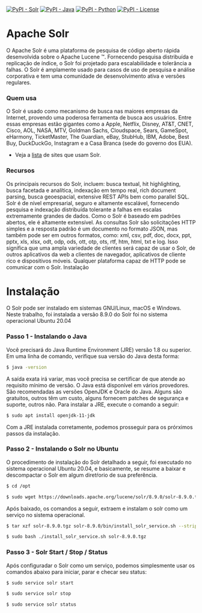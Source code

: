 [![PyPI - Solr](https://img.shields.io/badge/Solr-v8.9.0-orange)](https://solr.apache.org/)
[![PyPI - Java](https://img.shields.io/badge/OpenJDK-1.8-blueviolet)](https://openjdk.java.net/)
[![PyPI - Python](https://img.shields.io/badge/python-v3.6+-blue.svg)](https://pypi.org/project/bertopic/)
[![PyPI - License](https://img.shields.io/badge/license-MIT-green.svg)](https://github.com/mediote/twAnalytics/blob/main/LICENSE)

# Apache Solr

O Apache Solr é uma plataforma de pesquisa de código aberto rápida desenvolvida sobre o Apache Lucene ™. Fornecendo pesquisa distribuída e replicação de índice, o Solr foi projetado para escalabilidade e tolerância a falhas. O Solr é amplamente usado para casos de uso de pesquisa e análise corporativa e tem uma comunidade de desenvolvimento ativa e versões regulares.
 
### Quem usa

O Solr é usado como mecanismo de busca nas maiores empresas da Internet, provendo uma poderosa ferramenta de busca aos usuários. Entre essas empresas estão gigantes como a Apple, Netflix, Disney, AT&T, CNET, Cisco, AOL, NASA, MTV, Goldman Sachs, Cloudspace, Sears, GameSpot, eHarmony, TicketMaster, The Guardian, eBay, StubHub, IBM, Adobe, Best Buy, DuckDuckGo, Instagram e a Casa Branca (sede do governo dos EUA).

* Veja a [lista](https://wiki.apache.org/solr/PublicServers) de sites que usam Solr.

### Recursos
Os principais recursos do Solr, incluem: busca textual, hit highlighting, busca facetada e analítica, indexação em tempo real, rich document parsing, busca geoespacial, extensive REST APIs bem como parallel SQL. Solr é de nível empresarial, seguro e altamente escalável, fornecendo pesquisa e indexação distribuída tolerante a falhas em escalas extremamente grandes de dados. 
Como o Solr é baseado em padrões abertos, ele é altamente extensível. As consultas Solr são solicitações HTTP simples e a resposta padrão é um documento no formato JSON, mas também pode ser em outros formatos, como: xml, csv, pdf, doc, docx, ppt, pptx, xls, xlsx, odt, odp, ods, ott, otp, ots, rtf, htm, html, txt e log. 
Isso significa que uma ampla variedade de clientes será capaz de usar o Solr, de outros aplicativos da web a clientes de navegador, aplicativos de cliente rico e dispositivos móveis. Qualquer plataforma capaz de HTTP pode se comunicar com o Solr. 
Instalação

 
# Instalação

O Solr pode ser instalado em sistemas GNU/Linux, macOS e Windows. Neste trabalho, foi instalada a versão 8.9.0 do Solr foi no sistema operacional Ubuntu 20.04

### Passo 1 - Instalando o Java

Você precisará do Java Runtime Environment (JRE) versão 1.8 ou superior. Em uma linha de comando, verifique sua versão do Java desta forma:

```bash
$ java -version
``` 
A saída exata irá variar, mas você precisa se certificar de que atende ao requisito mínimo de versão. O Java está disponível em vários provedores. São recomendadas as versões OpenJDK e Oracle do Java. Alguns são gratuitos, outros têm um custo, alguns fornecem patches de segurança e suporte, outros não. Para instalar a JRE, execute o comando a seguir:

```bash
$ sudo apt install openjdk-11-jdk
``` 

Com a JRE instalada corretamente, podemos prosseguir para os prórximos passos da instalação.

### Passo 2 - Instalando o Solr no Ubuntu
O procedimento de instalação do Solr detalhado a seguir, foi executado no sistema operacional Ubuntu 20.04, e basicamente, se resume a baixar e descompactar o Solr em algum diretŕorio de sua preferência.

```bash
$ cd /opt
``` 
```bash
$ sudo wget https://downloads.apache.org/lucene/solr/8.9.0/solr-8.9.0.tgz
``` 

Após baixado, os comandos a seguir, extraem e instalam o solr como um serviço no sistema operacional.

```bash
$ tar xzf solr-8.9.0.tgz solr-8.9.0/bin/install_solr_service.sh --strip-components=2
``` 
```bash
$ sudo bash ./install_solr_service.sh solr-8.9.0.tgz
``` 

### Passo 3 - Solr Start / Stop / Status 

Após configuradar o Solr como um serviço, podemos simplesmente usar os comandos abaixo para iniciar, parar e checar seu status: 

```bash
$ sudo service solr start
``` 
```bash
$ sudo service solr stop
``` 
```bash
$ sudo service solr status
``` 
